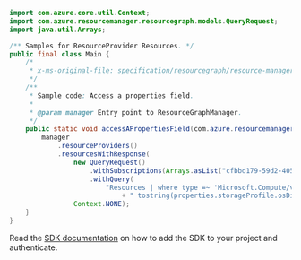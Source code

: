 ```java
import com.azure.core.util.Context;
import com.azure.resourcemanager.resourcegraph.models.QueryRequest;
import java.util.Arrays;

/** Samples for ResourceProvider Resources. */
public final class Main {
    /*
     * x-ms-original-file: specification/resourcegraph/resource-manager/Microsoft.ResourceGraph/stable/2021-03-01/examples/ResourcesPropertiesQuery.json
     */
    /**
     * Sample code: Access a properties field.
     *
     * @param manager Entry point to ResourceGraphManager.
     */
    public static void accessAPropertiesField(com.azure.resourcemanager.resourcegraph.ResourceGraphManager manager) {
        manager
            .resourceProviders()
            .resourcesWithResponse(
                new QueryRequest()
                    .withSubscriptions(Arrays.asList("cfbbd179-59d2-4052-aa06-9270a38aa9d6"))
                    .withQuery(
                        "Resources | where type =~ 'Microsoft.Compute/virtualMachines' | summarize count() by"
                            + " tostring(properties.storageProfile.osDisk.osType)"),
                Context.NONE);
    }
}
```

Read the [SDK documentation](https://github.com/Azure/azure-sdk-for-java/blob/azure-resourcemanager-resourcegraph_1.0.0-beta.3/sdk/resourcegraph/azure-resourcemanager-resourcegraph/README.md) on how to add the SDK to your project and authenticate.
